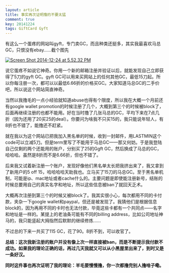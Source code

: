 ```yaml
---
layout: article
title: 事实再次证明撸的不要太猛
comment: true
key: 20141224
tags: GiftCard Gyft
---
```


有这么一个蛋疼的网站叫gyft，专门卖GC，而且种类还挺多，其实我最喜欢马总GC，只恨没有ebay……截个图先


[![Screen Shot 2014-12-24 at 5.52.32 PM](https://willguxy.files.wordpress.com/2014/12/screen-shot-2014-12-24-at-5-52-32-pm.png?w=300)](https://willguxy.files.wordpress.com/2014/12/screen-shot-2014-12-24-at-5-52-32-pm.png)

说它蛋疼不如说它神奇。你用一个新的邮箱注册并验证以后，就能发现自己立即获得了5刀的gyft GC。gyft GC可以用来买网站上的任何其他GC，最低15刀起。所以你每注册一次，都可以以最低6.66折的价格买GC。大家知道马总GC的二手价吧，所以说这个网站简直神奇。

当然以我撸毛的一点小经验就知道abuse也得有个限度，所以我在大概一个月前还有google wallet promotion的时候注册了几个，大概到第三个的时候被block了，后面再继续注册的也都不能用。好在当时撸了几张马总的GC，平均下来在7点几折（因为还用了20买25的deal）。你要问为啥我不只买15的，我只能说年轻人，有8折也不错了，能撸还不赶紧。

就在我以为这个网站已把我加入黑名单的时候，收到一封邮件，用LASTMIN这个code可以立减5刀。但是term里写了不能用于马总GC——那又何妨。于是我登陆自己仅剩的两个还能用的账户，分别买了25的Ggft GC，然后换成了马总的GC，哈哈哈。虽然是8折而不是6.66折，但也不错了。

后来我又试着新注册一个账户，发现好像他们黑名单太长把我挤出来了，我又拿到了新用户的5 off 15，哈哈哈哈天助我也。立马买了15刀的马总GC。至于黑名单机制，可能是ip、mac地址或者cache什么的。主要问题是即使能注册新号，结账的时候总要用自己的真实名字和地址，所以这些信息被ban了就回天乏术。

大概再次注册到第三个的时候又被block了。我其实很小心，每次都用不同的卡付款，夹杂一下google wallet和paypal，但还是被发现了。我猜他们是根据信息block的，因为再用不同的卡时也无法付款，毕竟这些卡都有一个共同点——名字和地址是一样的。某提上的老油条可能有不同的billing address，比如公司地址神马的，我只能竖起大拇指然后默默的继续修炼……

不过总的下来一共买了115 GC，花了90。8折不到，可以收官了。


**总结：这次我新注册的账户并没有像上次一样直接被ban，而是不断提示我付款不成功。如果我的理论正确的话，再过几天我就又可以从小黑屋里出来了，到时又是一条好汉。**



**同时这件事也再次证明了我的理论：羊毛要慢慢撸，你一次都撸完别人撸啥子嘞。**

